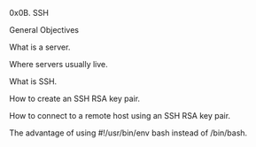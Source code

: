 0x0B. SSH

General Objectives

What is a server.

Where servers usually live.

What is SSH.

How to create an SSH RSA key pair.

How to connect to a remote host using an SSH RSA key pair.

The advantage of using #!/usr/bin/env bash instead of /bin/bash.
